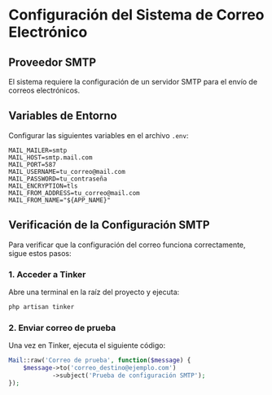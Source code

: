 # Configuración del Sistema de Correo Electrónico

## Proveedor SMTP
El sistema requiere la configuración de un servidor SMTP para el envío de correos electrónicos.

## Variables de Entorno
Configurar las siguientes variables en el archivo `.env`:

```env
MAIL_MAILER=smtp
MAIL_HOST=smtp.mail.com
MAIL_PORT=587
MAIL_USERNAME=tu_correo@mail.com
MAIL_PASSWORD=tu_contraseña
MAIL_ENCRYPTION=tls
MAIL_FROM_ADDRESS=tu_correo@mail.com
MAIL_FROM_NAME="${APP_NAME}"
```

## Verificación de la Configuración SMTP

Para verificar que la configuración del correo funciona correctamente, sigue estos pasos:
### 1. Acceder a Tinker
Abre una terminal en la raíz del proyecto y ejecuta:
```bash
php artisan tinker
```
### 2.  Enviar correo de prueba
Una vez en Tinker, ejecuta el siguiente código:
```php
Mail::raw('Correo de prueba', function($message) {
    $message->to('correo_destino@ejemplo.com')
            ->subject('Prueba de configuración SMTP');
});
```
